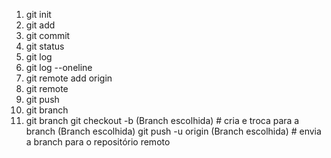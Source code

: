 1. git init
2. git add
3. git commit
4. git status
5. git log
6. git log --oneline
7. git remote add origin
8. git remote
8. git push
9. git branch
10. git branch
git checkout -b (Branch escolhida)  # cria e troca para a branch (Branch escolhida)
git push -u origin (Branch escolhida)  # envia a branch para o repositório remoto